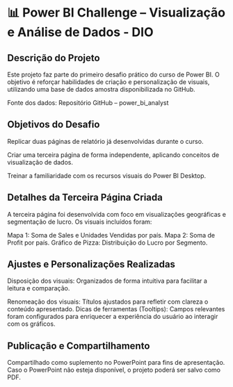 # 📊 Power BI Challenge – Visualização e Análise de Dados - DIO

## Descrição do Projeto
Este projeto faz parte do primeiro desafio prático do curso de Power BI. O objetivo é reforçar habilidades de criação e personalização de visuais, utilizando uma base de dados amostra disponibilizada no GitHub.

Fonte dos dados: Repositório GitHub – power_bi_analyst

## Objetivos do Desafio
Replicar duas páginas de relatório já desenvolvidas durante o curso.

Criar uma terceira página de forma independente, aplicando conceitos de visualização de dados.

Treinar a familiaridade com os recursos visuais do Power BI Desktop.

## Detalhes da Terceira Página Criada
A terceira página foi desenvolvida com foco em visualizações geográficas e segmentação de lucro. Os visuais incluídos foram:

Mapa 1: Soma de Sales e Unidades Vendidas por país.
Mapa 2: Soma de Profit por país.
Gráfico de Pizza: Distribuição do Lucro por Segmento.

## Ajustes e Personalizações Realizadas
Disposição dos visuais: Organizados de forma intuitiva para facilitar a leitura e comparação.

Renomeação dos visuais: Títulos ajustados para refletir com clareza o conteúdo apresentado.
Dicas de ferramentas (Tooltips): Campos relevantes foram configurados para enriquecer a experiência do usuário ao interagir com os gráficos.

## Publicação e Compartilhamento
Compartilhado como suplemento no PowerPoint para fins de apresentação.
Caso o PowerPoint não esteja disponível, o projeto poderá ser salvo como PDF.
